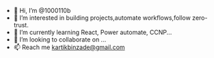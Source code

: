 - 👋 Hi, I’m @1000110b
- 👀 I’m interested in building projects,automate workflows,follow zero-trust.
- 🌱 I’m currently learning React, Power automate, CCNP...
- 💞️ I’m looking to collaborate on ...
- 📫 Reach me kartikbinzade@gmail.com

<!---
1000110b/1000110b is a ✨ special ✨ repository because its `README.md` (this file) appears on your GitHub profile.
You can click the Preview link to take a look at your changes.
--->
